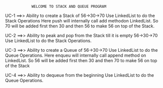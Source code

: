 				WELCOME TO STACK AND QUEUE PROGRAM

UC-1 ==>> Ability to create a Stack of 56->30->70 Use LinkedList to do the Stack Operations
	Here push will internally call add methodon LinkedList.
	So 70 will be added first then 30 and then 56 to make 56 on top of the Stack.

UC-2 ==>> Ability to peak and pop from the Stack till it is empty 56->30->70
	Use LinkedList to do the Stack Operations.

UC-3 ==>> Ability to create a Queue of 56->30->70 Use LinkedList to do the Queue Operations.
	Here enqueu will internally call append method on LinkedList.
	So 56 will be added first then 30 and then 70 to make 56 on top of the Stack

UC-4 ==>> Ability to dequeue from the beginning Use LinkedList to do the Queue Operations.
